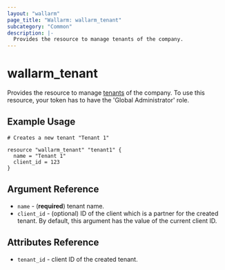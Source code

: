 ```yaml
---
layout: "wallarm"
page_title: "Wallarm: wallarm_tenant"
subcategory: "Common"
description: |-
  Provides the resource to manage tenants of the company.
---
```


# wallarm_tenant

Provides the resource to manage [tenants][1] of the company. To use this resource, your token has to have the 'Global Administrator' role.

## Example Usage

```hcl
# Creates a new tenant "Tenant 1"

resource "wallarm_tenant" "tenant1" {
  name = "Tenant 1"
  client_id = 123
}
```

## Argument Reference

* `name` - (**required**) tenant name.
* `client_id` - (optional) ID of the client which is a partner for the created tenant. By default, this argument has the value of the current client ID.


## Attributes Reference

* `tenant_id` - client ID of the created tenant.

[1]: https://docs.wallarm.com/installation/multi-tenant/overview/
